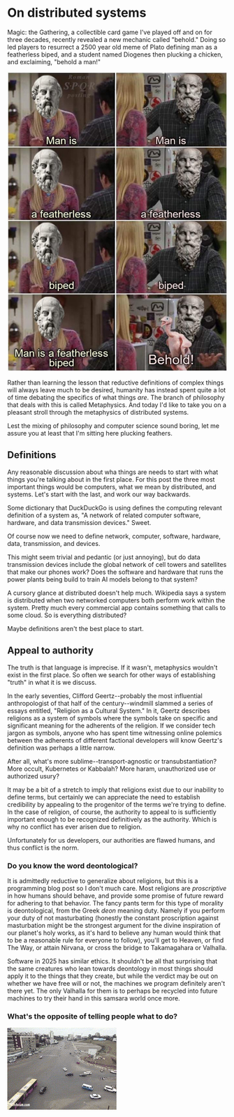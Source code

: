 # On distributed systems

Magic: the Gathering, a collectible card game I've played off and on for three decades, recently revealed a new mechanic called "behold." 
Doing so led players to resurrect a 2500 year old meme of Plato defining man as a featherless biped, and a student named Diogenes then plucking a chicken, and exclaiming, "behold a man!"

![The friends meme of Phoebe and Joey going back and forth only its Plato and Diogenes, and in the last panel, Diogenes has a plucked chicken](./behold.jpg)

Rather than learning the lesson that reductive definitions of complex things will always leave much to be desired, humanity has instead spent quite a lot of time debating the specifics of what things _are_. 
The branch of philosophy that deals with this is called Metaphysics. 
And today I'd like to take you on a pleasant stroll through the metaphysics of distributed systems. 

Lest the mixing of philosophy and computer science sound boring, let me assure you at least that I'm sitting here plucking feathers.

## Definitions

Any reasonable discussion about wha things are needs to start with what things you're talking about in the first place. 
For this post the three most important things would be computers, what we mean by distributed, and systems. 
Let's start with the last, and work our way backwards.

Some dictionary that DuckDuckGo is using defines the computing relevant definition of a system as, "A network of related computer software, hardware, and data transmission devices."
Sweet.

Of course now we need to define network, computer, software, hardware, data, transmission, and devices. 

This might seem trivial and pedantic (or just annoying), but do data transmission devices include the global network of cell towers and satellites that make our phones work? 
Does the software and hardware that runs the power plants being build to train AI models belong to that system?

A cursory glance at distributed doesn't help much.
Wikipedia says a system is distributed when two networked computers both perform work within the system. 
Pretty much every commercial app contains something that calls to some cloud. 
So is everything distributed?

Maybe definitions aren't the best place to start. 

## Appeal to authority

The truth is that language is imprecise. 
If it wasn't, metaphysics wouldn't exist in the first place.
So often we search for other ways of establishing "truth" in what it is we discuss. 

In the early seventies, Clifford Geertz--probably the most influential anthropologist of that half of the century--windmill slammed a series of essays entitled, "Religion as a Cultural System."
In it, Geertz describes religions as a system of symbols where the symbols take on specific and significant meaning for the adherents of the religion. 
If we consider tech jargon as symbols, anyone who has spent time witnessing online polemics between the adherents of different factional developers will know Geertz's definition was perhaps a little narrow.

After all, what's more sublime--transport-agnostic or transubstantiation?
More occult, Kubernetes or Kabbalah?
More haram, unauthorized use or authorized usury?

It may be a bit of a stretch to imply that religions exist due to our inability to define terms, but certainly we can appreciate the need to establish credibility by appealing to the progenitor of the terms we're trying to define. 
In the case of religion, of course, the authority to appeal to is sufficiently important enough to be recognized definitively as the authority.
Which is why no conflict has ever arisen due to religion.

Unfortunately for us developers, our authorities are flawed humans, and thus conflict is the norm. 

### Do you know the word deontological?

It is admittedly reductive to generalize about religions, but this is a programming blog post so I don't much care.
Most religions are _proscriptive_ in how humans should behave, and provide some promise of future reward for adhering to that behavior.
The fancy pants term for this type of morality is deontological, from the Greek _deon_ meaning duty. 
Namely if you perform your duty of not masturbating (honestly the constant proscription against masturbation might be the strongest argument for the divine inspiration of our planet's holy works, as it's hard to believe any human would think that to be a reasonable rule for everyone to follow), you'll get to Heaven, or find The Way, or attain Nirvana, or cross the bridge to Takamagahara or Valhalla.

Software in 2025 has similar ethics. 
It shouldn't be all that surprising that the same creatures who lean towards deontology in most things should apply it to the things that they create, but while the verdict may be out on whether we have free will or not, the machines we program definitely aren't there yet. 
The only Valhalla for them is to perhaps be recycled into future machines to try their hand in this samsara world once more.

### What's the opposite of telling people what to do?

![An intersection with no lights, and no one directing traffic](./intersection.gif)


